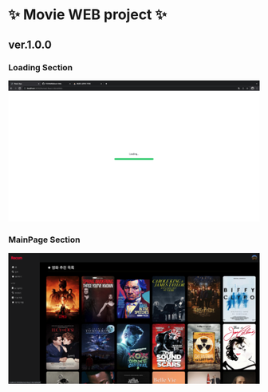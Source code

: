 # ✨ Movie WEB project ✨

## ver.1.0.0

### Loading Section
![Loading img](mdImg/loading.png)

### MainPage Section
![Main Page img](mdImg/main.png)